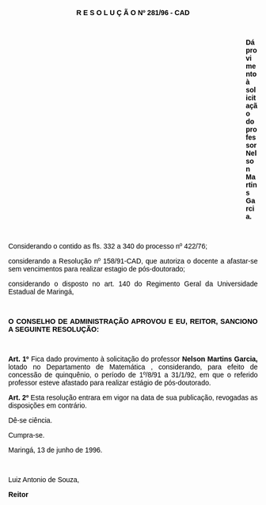 <BODY TEXT="#000000">

<B><FONT FACE="Arial"><P ALIGN="CENTER">R E S O L U &Ccedil; &Atilde; O Nº 281/96 - CAD</P>
</B><P ALIGN="JUSTIFY"></P>
<P ALIGN="JUSTIFY">&nbsp;</P><DIR>
<DIR>
<DIR>
<DIR>
<DIR>
<DIR>
<DIR>
<DIR>
<DIR>
<DIR>
<DIR>
<DIR>

<B><P ALIGN="JUSTIFY">D&aacute; provimento &agrave; solicita&ccedil;&atilde;o do professor Nelson Martins Garcia.</P>
<P ALIGN="JUSTIFY"></P>
<P ALIGN="JUSTIFY">&nbsp;</P></DIR>
</DIR>
</DIR>
</DIR>
</DIR>
</DIR>
</DIR>
</DIR>
</DIR>
</DIR>
</DIR>
</DIR>

</B><P ALIGN="JUSTIFY">Considerando o contido as fls. 332 a 340 do processo nº 422/76;</P>
<P ALIGN="JUSTIFY">considerando a Resolu&ccedil;&atilde;o nº 158/91-CAD, que autoriza o docente a afastar-se sem vencimentos para realizar estagio de p&oacute;s-doutorado;</P>
<P ALIGN="JUSTIFY">considerando o disposto no art. 140 do Regimento Geral da Universidade Estadual de Maring&aacute;,</P>
<P ALIGN="JUSTIFY"></P>
<P ALIGN="JUSTIFY">&nbsp;</P>
<B><P ALIGN="JUSTIFY">O CONSELHO DE ADMINISTRA&Ccedil;&Atilde;O APROVOU E EU, REITOR, SANCIONO A SEGUINTE RESOLU&Ccedil;&Atilde;O:</P>
<P ALIGN="JUSTIFY"></P>
<P ALIGN="JUSTIFY">&nbsp;</P>
<P ALIGN="JUSTIFY">Art. 1º</B> Fica dado provimento &agrave; solicita&ccedil;&atilde;o do professor <B>Nelson Martins Garcia, </B>lotado no Departamento de Matem&aacute;tica , considerando, para efeito de concess&atilde;o de quinqu&ecirc;nio, o per&iacute;odo de 1º/8/91 a 31/1/92, em que o referido professor esteve afastado para realizar est&aacute;gio de p&oacute;s-doutorado.</P>
<B><P ALIGN="JUSTIFY">Art. 2º</B> Esta resolu&ccedil;&atilde;o entrara em vigor na data de sua publica&ccedil;&atilde;o, revogadas as disposi&ccedil;&otilde;es em contr&aacute;rio. </P>
<P ALIGN="JUSTIFY">D&ecirc;-se ci&ecirc;ncia.</P>
<P ALIGN="JUSTIFY">Cumpra-se.</P>
<P ALIGN="JUSTIFY">Maring&aacute;, 13 de junho de 1996.</P>
<P ALIGN="JUSTIFY"></P>
<P ALIGN="JUSTIFY">&nbsp;</P>
<P ALIGN="JUSTIFY">Luiz Antonio de Souza,</P>
<B><P ALIGN="JUSTIFY">Reitor </P></B></FONT></BODY>
